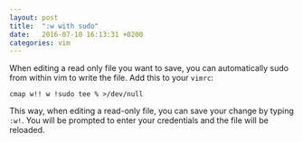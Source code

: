 ```yaml
---
layout: post
title:  ":w with sudo"
date:   2016-07-10 16:13:31 +0200
categories: vim
---
```


When editing a read only file you want to save, you can automatically sudo from
within vim to write the file. Add this to your `vimrc`:  

```
cmap w!! w !sudo tee % >/dev/null
```

This way, when editing a read-only file, you can save your change by typing
`:w!`. You will be prompted to enter your credentials and the file will be
reloaded.
